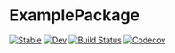 # ExamplePackage

[![Stable](https://img.shields.io/badge/docs-stable-blue.svg)](https://htyeim.github.io/ExamplePackage.jl/stable)
[![Dev](https://img.shields.io/badge/docs-dev-blue.svg)](https://htyeim.github.io/ExamplePackage.jl/dev)
[![Build Status](https://travis-ci.com/htyeim/ExamplePackage.jl.svg?branch=master)](https://travis-ci.com/htyeim/ExamplePackage.jl)
[![Codecov](https://codecov.io/gh/htyeim/ExamplePackage.jl/branch/master/graph/badge.svg)](https://codecov.io/gh/htyeim/ExamplePackage.jl)

